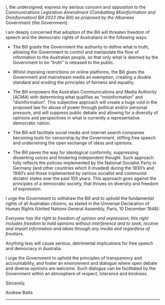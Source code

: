 I, the undersigned, express my serious concern and opposition to the Communications Legislation
_Amendment (Combatting Misinformation and Disinformation) Bill 2023 (the Bill) as proposed by the_
Albanese Government (the Government).

I am deeply concerned that adoption of the Bill will threaten freedom of speech and the democratic
rights of Australians in the following ways:

- The Bill grants the Government the authority to define what is truth, allowing the Government
to control and manipulate the flow of information to the Australian people, so that only what is
deemed by the Government to be “truth” is released to the public.

- Whilst imposing restrictions on online platforms, the Bill gives the Government and mainstream
media an exemption, creating a double standard and eroding the principles of fairness and
equality.

- The Bill empowers the Australian Communications and Media Authority (ACMA) with
determining what qualifies as “misinformation” and “disinformation”. This subjective approach
will create a huge void in the proposed law for abuse of power through political and/or personal
pressure, and will suppress public debate and allowing for a diversity of opinions and
perspectives in what is currently a representative democratic nation.

- The Bill will facilitate social media and internet search companies becoming tools for censorship
by the Government, stifling free speech and undermining the open exchange of ideas and
opinions.

- The Bill paves the way for ideological conformity, suppressing dissenting voices and hindering
independent thought. Such approach fully reflects the policies implemented by the National
Socialist Party in Germany (and other countries which it invaded) during the 1930’s and 1940’s
and those implemented by various socialist and communist dictator states over the past 100
years. This approach goes against the principles of a democratic society, that thrives on
diversity and freedom of expression.

I urge the Government to withdraw the Bill and to uphold the fundamental rights of all Australian
citizens, as stated in the Universal Declaration of Human Rights (United Nations General Assembly,
Paris, 10 December 1948):

_Everyone has the right to freedom of opinion and expression; this right includes freedom to hold_
_opinions without interference and to seek, receive and impart information and ideas through_
_any media and regardless of frontiers._

Anything less will cause serious, detrimental implications for free speech and democracy in Australia.

I urge the Government to uphold the principles of transparency and accountability, and foster an
environment and dialogue where open debate and diverse opinions are welcome. Such dialogue can
be facilitated by the Government within an atmosphere of respect, tolerance and kindness.

Sincerely,

Andrew Batts


-----

